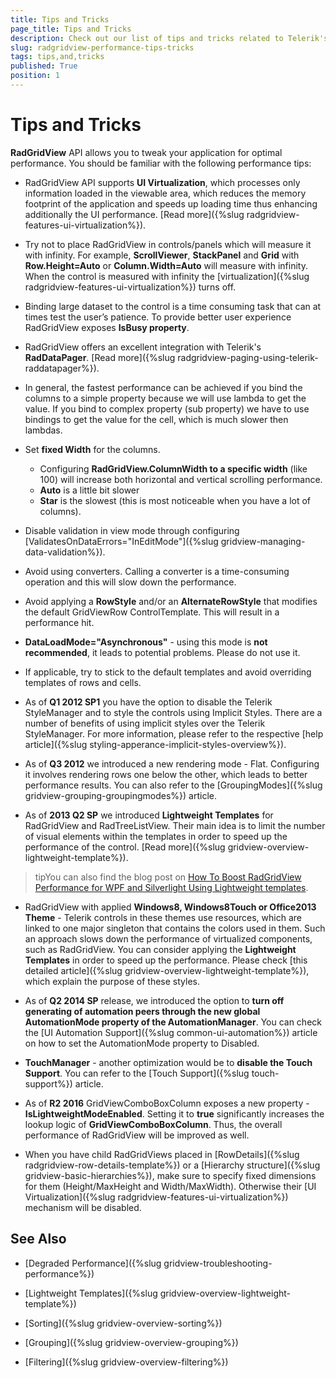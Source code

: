 ```yaml
---
title: Tips and Tricks
page_title: Tips and Tricks
description: Check out our list of tips and tricks related to Telerik's {{ site.framework_name }} DataGrid that will help you tweak your application for optimal performance.
slug: radgridview-performance-tips-tricks
tags: tips,and,tricks
published: True
position: 1
---
```


# Tips and Tricks

__RadGridView__ API allows you to tweak your application for optimal performance. You should be familiar with the following performance tips:

* RadGridView API supports __UI Virtualization__, which processes only information loaded in the viewable area, which reduces the memory footprint of the application and speeds up loading time thus enhancing additionally the UI performance. [Read more]({%slug radgridview-features-ui-virtualization%}).
          
* Try not to place RadGridView in controls/panels which will measure it with infinity. For example, __ScrollViewer__, __StackPanel__ and __Grid__ with __Row.Height=Auto__ or __Column.Width=Auto__ will measure with infinity. When the control is measured with infinity the [virtualization]({%slug radgridview-features-ui-virtualization%}) turns off.  

* Binding large dataset to the control is a time consuming task that can at times test the user’s patience. To provide better user experience RadGridView exposes __IsBusy property__.
            
* RadGridView offers an excellent integration with Telerik's __RadDataPager__. [Read more]({%slug radgridview-paging-using-telerik-raddatapager%}).

* In general, the fastest performance can be achieved if you bind the columns to a simple property because we will use lambda to get the value. If you bind to complex property (sub property) we have to use bindings to get the value for the cell, which is much slower then lambdas.            

* Set __fixed Width__ for the columns. 
	* Configuring __RadGridView.ColumnWidth to a specific width__ (like 100) will increase both horizontal and vertical scrolling performance. 
	* __Auto__ is a little bit slower 
	* __Star__ is the slowest (this is most noticeable when you have a lot of columns).

* Disable validation in view mode through configuring [ValidatesOnDataErrors="InEditMode"]({%slug gridview-managing-data-validation%}).

* Avoid using converters. Calling a converter is a time-consuming operation and this will slow down the performance.

* Avoid applying a __RowStyle__ and/or an __AlternateRowStyle__ that modifies the default GridViewRow ControlTemplate. This will result in a performance hit.
            
* __DataLoadMode="Asynchronous"__ - using this mode is __not recommended__, it leads to potential problems. Please do not use it.        

* If applicable, try to stick to the default templates and avoid overriding templates of rows and cells.
            
* As of __Q1 2012 SP1__ you have the option to disable the Telerik StyleManager and to style the controls using Implicit Styles. There are a number of benefits of using implicit styles over the Telerik StyleManager. For more information, please refer to the respective [help article]({%slug styling-apperance-implicit-styles-overview%}).
            
* As of __Q3 2012__ we introduced a new rendering mode - Flat. Configuring it involves rendering rows one below the other, which leads to better performance results. You can also refer to the [GroupingModes]({%slug gridview-grouping-groupingmodes%}) article.
              
* As of __2013 Q2 SP__ we introduced __Lightweight Templates__ for RadGridView and RadTreeListView. Their main idea is to limit the number of visual elements within the templates in order to speed up the performance of the control. [Read more]({%slug gridview-overview-lightweight-template%}).

>tipYou can also find the blog post on [How To Boost RadGridView Performance for WPF and Silverlight Using Lightweight templates](http://www.telerik.com/blogs/how-to-boost-radgridview-performance-for-wpf-and-silverlight-using-lightweight-templates).

* RadGridView with applied __Windows8, Windows8Touch or Office2013 Theme__
                - Telerik controls in these themes use resources, which are linked to one major singleton that contains the colors used in them. Such an approach slows down the performance of virtualized components, such as RadGridView. You can consider applying the __Lightweight Templates__ in order to speed up the performance. Please check [this detailed article]({%slug gridview-overview-lightweight-template%}), which explain the purpose of these styles.
              
* As of __Q2 2014 SP__ release, we introduced the option to __turn off generating of automation peers through the new global AutomationMode property of the AutomationManager__. You can check the [UI Automation Support]({%slug common-ui-automation%}) article on how to set the AutomationMode property to Disabled.
            
* __TouchManager__ -  another optimization would be to __disable the Touch Support__. You can refer to the [Touch Support]({%slug touch-support%}) article.

* As of __R2 2016__ GridViewComboBoxColumn exposes a new property - __IsLightweightModeEnabled__. Setting it to __true__ significantly increases the lookup logic of __GridViewComboBoxColumn__. Thus, the overall performance of RadGridView will be improved as well.

* When you have child RadGridViews placed in [RowDetails]({%slug radgridview-row-details-template%}) or a [Hierarchy structure]({%slug gridview-basic-hierarchies%}), make sure to specify fixed dimensions for them (Height/MaxHeight and Width/MaxWidth). Otherwise their [UI Virtualization]({%slug radgridview-features-ui-virtualization%}) mechanism will be disabled. 
            
## See Also

 * [Degraded Performance]({%slug gridview-troubleshooting-performance%})

 * [Lightweight Templates]({%slug gridview-overview-lightweight-template%})

 * [Sorting]({%slug gridview-overview-sorting%})

 * [Grouping]({%slug gridview-overview-grouping%})

 * [Filtering]({%slug gridview-overview-filtering%})
